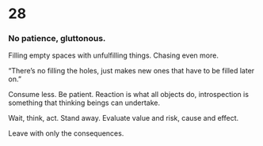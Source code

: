 # 28

### No patience, gluttonous.

Filling empty spaces with unfulfilling things. Chasing even more. 

“There’s no filling the holes, just makes new ones that have to be filled later on.”

Consume less. Be patient. Reaction is what all objects do, introspection is something that thinking beings can undertake. 

Wait, think, act. Stand away. Evaluate value and risk, cause and effect.

Leave with only the consequences.